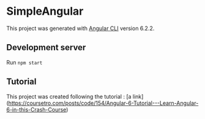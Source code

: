 # SimpleAngular

This project was generated with [Angular CLI](https://github.com/angular/angular-cli) version 6.2.2.

## Development server

Run `npm start`

## Tutorial

This project was created following the tutorial : 
[a link] (https://coursetro.com/posts/code/154/Angular-6-Tutorial---Learn-Angular-6-in-this-Crash-Course)

